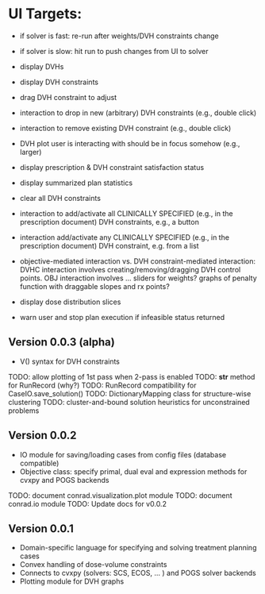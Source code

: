# UI Targets:
- if solver is fast: re-run after weights/DVH constraints change
- if solver is slow: hit run to push changes from UI to solver

- display DVHs
- display DVH constraints
- drag DVH constraint to adjust
- interaction to drop in new (arbitrary) DVH constraints (e.g., double click)
- interaction to remove existing DVH constraint (e.g., double click)
- DVH plot user is interacting with should be in focus somehow (e.g., larger)
- display prescription & DVH constraint satisfaction status
- display summarized plan statistics
- clear all DVH constraints
- interaction to add/activate all CLINICALLY SPECIFIED (e.g., in the prescription document) DVH constraints, e.g., a button
- interaction add/activate any CLINICALLY SPECIFIED (e.g., in the prescription document) DVH constraint, e.g. from a list
- objective-mediated interaction vs. DVH constraint-mediated interaction: DVHC interaction involves creating/removing/dragging DVH control points. OBJ interaction involves ... sliders for weights? graphs of penalty function with draggable slopes and rx points?


- display dose distribution slices
- warn user and stop plan execution if infeasible status returned

## Version 0.0.3 (alpha)
- V() syntax for DVH constraints

TODO: allow plotting of 1st pass when 2-pass is enabled
TODO: __str__ method for RunRecord (why?)
TODO: RunRecord compatibility for CaseIO.save_solution()
TODO: DictionaryMapping class for structure-wise clustering 
TODO: cluster-and-bound solution heuristics for unconstrained problems

## Version 0.0.2 
- IO module for saving/loading cases from config files (database compatible)
- Objective class: specify primal, dual eval and expression methods for cvxpy
  and POGS backends
  
TODO: document conrad.visualization.plot module
TODO: document conrad.io module
TODO: Update docs for v0.0.2

## Version 0.0.1 

- Domain-specific language for specifying and solving treatment planning cases
- Convex handling of dose-volume constraints
- Connects to cvxpy (solvers: SCS, ECOS, ... ) and POGS solver backends 
- Plotting module for DVH graphs
